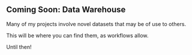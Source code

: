 ## Coming Soon: Data Warehouse
Many of my projects involve novel datasets that may be of use to others.   

This will be where you can find them, as workflows allow.   

Until then!   
